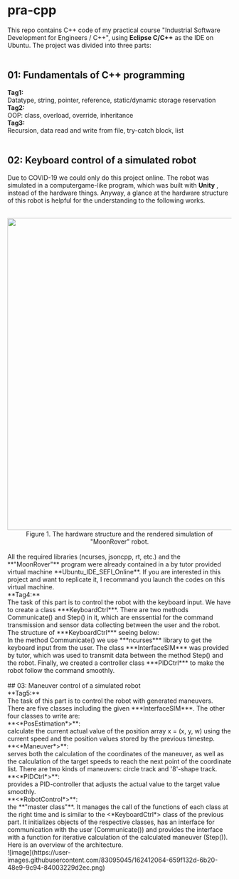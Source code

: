 # pra-cpp
This repo contains C++ code of my practical course "Industrial Software Development for Engineers / C++", using **Eclipse C/C++** as the IDE on Ubuntu. The project was divided into three parts:<br>
<br>
## 01: Fundamentals of C++ programming<br>
  **Tag1:** <br>    Datatype, string, pointer, reference, static/dynamic storage reservation <br>
  **Tag2:** <br>    OOP: class, overload, override, inheritance<br>
  **Tag3:** <br>    Recursion, data read and write from file, try-catch block, list<br>
  <br>
## 02: Keyboard control of a simulated robot<br>
Due to COVID-19 we could only do this project online. The robot was simulated in a computergame-like program, which was built with **Unity** , instead of the hardware things. Anyway, a glance at the hardware structure of this robot is helpful for the understanding to the following works.<br>
<br>
<div align=center>
    <img src="https://user-images.githubusercontent.com/83095045/162574576-0e5d7051-e2be-4eae-83a7-db96ffe1be60.png" width="700">
    Figure 1. The hardware structure and the rendered simulation of "MoonRover" robot.
</div>
<br>
All the required libraries (ncurses, jsoncpp, rt, etc.) and the **"MoonRover"** program were already contained in a by tutor provided virtual machine **Ubuntu_IDE_SEFI_Online**. If you are interested in this project and want to replicate it, I recommand you launch the codes on this virtual machine.
<br>
**Tag4:**<br>
The task of this part is to control the robot with the keyboard input. We have to create a class ***KeyboardCtrl***. There are two methods Communicate() and Step() in it, which are enssential for the command transmission and sensor data collecting between the user and the robot.<br>
The structure of ***KeyboardCtrl*** seeing below:<br>
In the method Communicate() we use ***ncurses*** library to get the keyboard input from the user. The class ***InterfaceSIM*** was provided by tutor, which was used to transmit data between the method Step() and the robot. Finally, we created a controller class ***PIDCtrl*** to make the robot follow the command smoothly.<br>
<br>
## 03: Maneuver control of a simulated robot<br>
**Tag5:**<br>
The task of this part is to control the robot with generated maneuvers. There are five classes including the given ***InterfaceSIM***. The other four classes to write are:
  <br>**<*PosEstimation*>**:<br>
  calculate the current actual value of the position array x = (x, y, w) using the current speed and the position values stored by the previous timestep.
  <br>**<*Maneuver*>**:<br>
  serves both the calculation of the coordinates of the maneuver, as well as the calculation of the target speeds to reach the next point of the coordinate list. There are two kinds of maneuvers: circle track and '8'-shape track.
  <br>**<*PIDCtrl*>**:<br>
  provides a PID-controller that adjusts the actual value to the target value smoothly.
  <br>**<*RobotControl*>**:<br>
  the **"master class"**. It manages the call of the functions of each class at the right time and is similar to the <*KeyboardCtrl*> class of the previous part. It initializes objects of the respective classes, has an interface for communication with the user (Communicate()) and provides the interface with a function for iterative calculation of the calculated maneuver (Step()).
  <br>Here is an overview of the architecture.<br>
  ![image](https://user-images.githubusercontent.com/83095045/162412064-659f132d-6b20-48e9-9c94-84003229d2ec.png)

  
  

